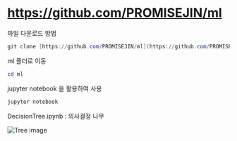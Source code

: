 # https://github.com/PROMISEJIN/ml

파일 다운로드 방법

```powershell
git clone [https://github.com/PROMISEJIN/ml](https://github.com/PROMISEJIN/ml).git
```

ml 폴더로 이동

```powershell
cd ml
```

jupyter notebook 을 활용하여 사용

```powershell
jupyter notebook
```

DecisionTree.ipynb : 의사결정 나무

![Tree image](https://myoctocat.com/assets/images/base-octocat.svg)
